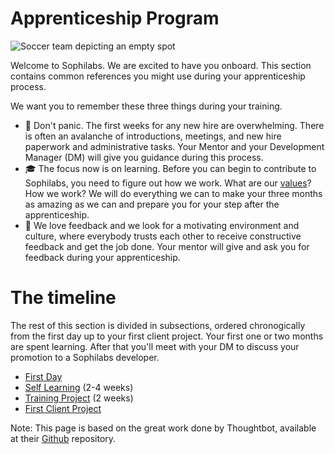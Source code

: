 # Apprenticeship Program

![Soccer team depicting an empty spot](https://d2wlcd8my7k9h4.cloudfront.net/static/figures/hello-sophilaber.jpg)

Welcome to Sophilabs. We are excited to have you onboard. This section contains common references you might use during your apprenticeship process.

We want you to remember these three things during your training.

* :mount_fuji: Don't panic. The first weeks for any new hire are overwhelming. There is often an avalanche of introductions, meetings, and new hire paperwork and administrative tasks. Your Mentor and your Development Manager (DM) will give you guidance during this process.
* :mortar_board: The focus now is on learning. Before you can begin to contribute to Sophilabs, you need to figure out how we work. What are our [values](https://sophilabs.co/playbook/#values)? How we work?  We will do everything we can to make your three months as amazing as we can and prepare you for your step after the apprenticeship.
* :raised_hands: We love feedback and we look for a motivating environment and culture, where everybody trusts each other to receive constructive feedback and get the job done. Your mentor will give and ask you for feedback during your apprenticeship.

# The timeline

The rest of this section is divided in subsections, ordered chronogically from the first day up to your first client project. Your first one or two months are spent learning. After that you'll meet with your DM to discuss your promotion to a Sophilabs developer.

* [First Day](firstday.md)
* [Self Learning](selflearning.md) (2-4 weeks)
* [Training Project](training.md) (2 weeks)
* [First Client Project](clientproject.md)

Note: This page is based on the great work done by Thoughtbot, available at their [Github](https://github.com/thoughtbot/apprenticeship) repository.